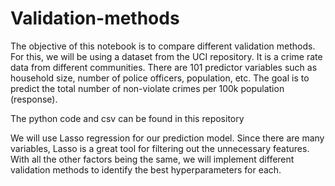# Validation-methods

The objective of this notebook is to compare different validation methods. For this, we will be using a dataset from the UCI repository. 
It is a crime rate data from different communities. There are 101 predictor variables such as household size, number of police officers, population, etc. The goal is to predict the total number of non-violate crimes per 100k population (response).

The python code and csv can be found in this repository

We will use Lasso regression for our prediction model. Since there are many variables, Lasso is a great tool for filtering out the unnecessary features. With all the other factors being the same, we will implement different validation methods to identify the best hyperparameters for each.
